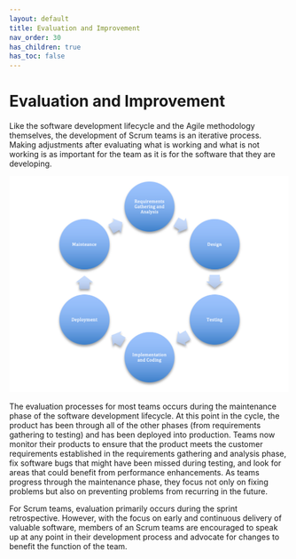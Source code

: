 ```yaml
---
layout: default
title: Evaluation and Improvement
nav_order: 30
has_children: true
has_toc: false
---
```


# Evaluation and Improvement

Like the software development lifecycle and the Agile methodology themselves, the development of Scrum teams is an iterative process. Making 
adjustments after evaluating what is working and what is not working is as important for the team as it is for the software that they are developing. 

![Software Development Lifecycle](../../img/sdlc.png)

The evaluation processes for most teams occurs during the maintenance phase of the software development lifecycle. At this point in the cycle, the product has been through all of the other phases (from requirements gathering to testing) and has been deployed into production. Teams now monitor their products to ensure that the product meets the customer requirements established in the requirements gathering and analysis phase, fix software bugs that might have been missed during testing, 
and look for areas that could benefit from performance enhancements. As teams progress through the maintenance phase, they focus not only on fixing problems 
but also on preventing problems from recurring in the future. 

For Scrum teams, evaluation primarily occurs during the sprint retrospective. However, with the focus on early and continuous delivery
of valuable software, members of an Scrum teams are encouraged to speak up at any point in their development process and advocate for changes to benefit the function of the team.
